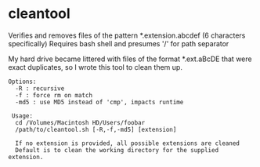 # cleantool
Verifies and removes files of the pattern *.extension.abcdef (6 characters specifically)
Requires bash shell and presumes '/' for path separator

My hard drive became littered with files of the format *.ext.aBcDE that were exact duplicates, so 
I wrote this tool to clean them up.

```
Options:
  -R : recursive
  -f : force rm on match
  -md5 : use MD5 instead of 'cmp', impacts runtime
  
 Usage:
  cd /Volumes/Macintosh HD/Users/foobar
  /path/to/cleantool.sh [-R,-f,-md5] [extension]
  
  If no extension is provided, all possible extensions are cleaned
  Default is to clean the working directory for the supplied extension.
```
